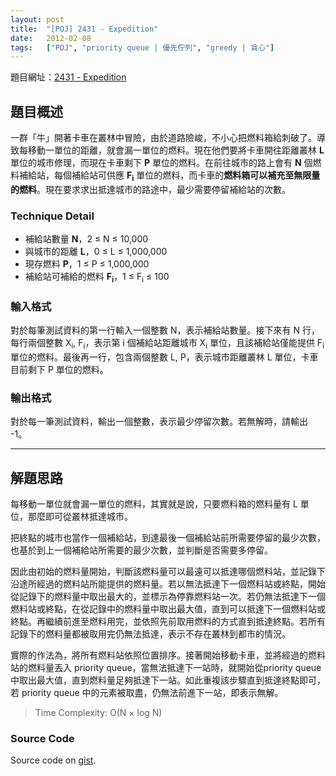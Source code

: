```yaml
---
layout: post
title:  "[POJ] 2431 - Expedition"
date:   2012-02-08
tags:   ["POJ", "priority queue | 優先佇列", "greedy | 貪心"]
---
```


題目網址：[2431 - Expedition](http://poj.org/problem?id=2431)

## 題目概述

一群「牛」開著卡車在叢林中冒險，由於道路險峻，不小心把燃料箱給刺破了。導致每移動一單位的距離，就會漏一單位的燃料。現在他們要將卡車開往距離叢林 **L** 單位的城市修理，而現在卡車剩下 **P** 單位的燃料。在前往城市的路上會有 **N** 個燃料補給站，每個補給站可供應 **F<sub>i</sub>** 單位的燃料，而卡車的**燃料箱可以補充至無限量的燃料**。現在要求求出抵達城市的路途中，最少需要停留補給站的次數。

### Technique Detail

- 補給站數量 **N**，2 ≤ N ≤ 10,000
- 與城市的距離 **L**，0 ≤ L ≤ 1,000,000
- 現存燃料 **P**，1 ≤ P ≤ 1,000,000
- 補給站可補給的燃料 **F<sub>i</sub>**，1 ≤ F<sub>i</sub> ≤ 100

### 輸入格式

對於每筆測試資料的第一行輸入一個整數 N，表示補給站數量。接下來有 N 行，每行兩個整數 X<sub>i</sub>, F<sub>i</sub>，表示第 i 個補給站距離城市 X<sub>i</sub> 單位，且該補給站僅能提供 F<sub>i</sub> 單位的燃料。最後再一行，包含兩個整數 L, P，表示城市距離叢林 L 單位，卡車目前剩下 P 單位的燃料。

### 輸出格式

對於每一筆測試資料，輸出一個整數，表示最少停留次數。若無解時，請輸出 -1。

---

## 解題思路

每移動一單位就會漏一單位的燃料，其實就是說，只要燃料箱的燃料量有 L 單位，那麼即可從叢林抵達城市。

把終點的城市也當作一個補給站，到達最後一個補給站前所需要停留的最少次數，也基於到上一個補給站所需要的最少次數，並判斷是否需要多停留。

因此由初始的燃料量開始，判斷該燃料量可以最遠可以抵達哪個燃料站，並記錄下沿途所經過的燃料站所能提供的燃料量。若以無法抵達下一個燃料站或終點，開始從記錄下的燃料量中取出最大的，並標示為停靠燃料站一次。若仍無法抵達下一個燃料站或終點，在從記錄中的燃料量中取出最大值，直到可以抵達下一個燃料站或終點。再繼續前進至燃料用完，並依照先前取用燃料的方式直到抵達終點。若所有記錄下的燃料量都被取用完仍無法抵達，表示不存在叢林到都市的情況。

實際的作法為，將所有燃料站依照位置排序。接著開始移動卡車，並將經過的燃料站的燃料量丟入 priority queue，當無法抵達下一站時，就開始從priority queue 中取出最大值，直到燃料量足夠抵達下一站。如此重複該步驟直到抵達終點即可，若 priority queue 中的元素被取盡，仍無法前進下一站，即表示無解。

> Time Complexity: O(N × log N)

### Source Code

<script src="https://gist.github.com/KuoE0/1789738.js"></script>

Source code on [gist](https://gist.github.com/1789738).
